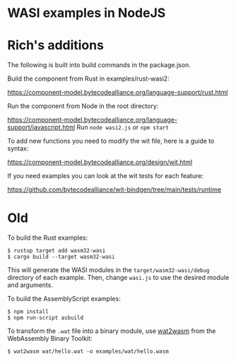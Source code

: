 # WASI examples in NodeJS

# Rich's additions

The following is built into build commands in the package.json.

Build the component from Rust in examples/rust-wasi2:

https://component-model.bytecodealliance.org/language-support/rust.html

Run the component from Node in the root directory:

https://component-model.bytecodealliance.org/language-support/javascript.html
Run `node wasi2.js` or `npm start`

To add new functions you need to modify the wit file, here is a guide to syntax:

https://component-model.bytecodealliance.org/design/wit.html

If you need examples you can look at the wit tests for each feature:

https://github.com/bytecodealliance/wit-bindgen/tree/main/tests/runtime

# Old

To build the Rust examples:

```
$ rustup target add wasm32-wasi
$ cargo build --target wasm32-wasi
```

This will generate the WASI modules in the `target/wasm32-wasi/debug` directory
of each example. Then, change `wasi.js` to use the desired module and arguments.

To build the AssemblyScript examples:

```
$ npm install
$ npm run-script asbuild
```

To transform the `.wat` file into a binary module, use [wat2wasm][wabt] from the
WebAssembly Binary Toolkit:

```
$ wat2wasm wat/hello.wat -o examples/wat/hello.wasm
```

[wabt]: https://github.com/webassembly/wabt
